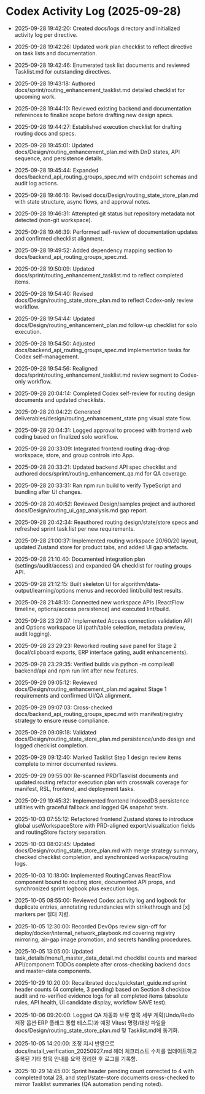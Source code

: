 ﻿# Codex Activity Log (2025-09-28)

- 2025-09-28 19:42:20: Created docs/logs directory and initialized activity log per directive.
- 2025-09-28 19:42:26: Updated work plan checklist to reflect directive on task lists and documentation.
- 2025-09-28 19:42:46: Enumerated task list documents and reviewed Tasklist.md for outstanding directives.
- 2025-09-28 19:43:18: Authored docs/sprint/routing_enhancement_tasklist.md detailed checklist for upcoming work.
- 2025-09-28 19:44:10: Reviewed existing backend and documentation references to finalize scope before drafting new design specs.
- 2025-09-28 19:44:27: Established execution checklist for drafting routing docs and specs.
- 2025-09-28 19:45:01: Updated docs/Design/routing_enhancement_plan.md with DnD states, API sequence, and persistence details.
- 2025-09-28 19:45:44: Expanded docs/backend_api_routing_groups_spec.md with endpoint schemas and audit log actions.
- 2025-09-28 19:46:16: Revised docs/Design/routing_state_store_plan.md with state structure, async flows, and approval notes.
- 2025-09-28 19:46:31: Attempted git status but repository metadata not detected (non-git workspace).
- 2025-09-28 19:46:39: Performed self-review of documentation updates and confirmed checklist alignment.
- 2025-09-28 19:49:52: Added dependency mapping section to docs/backend_api_routing_groups_spec.md.
- 2025-09-28 19:50:09: Updated docs/sprint/routing_enhancement_tasklist.md to reflect completed items.
- 2025-09-28 19:54:40: Revised docs/Design/routing_state_store_plan.md to reflect Codex-only review workflow.
- 2025-09-28 19:54:44: Updated docs/Design/routing_enhancement_plan.md follow-up checklist for solo execution.
- 2025-09-28 19:54:50: Adjusted docs/backend_api_routing_groups_spec.md implementation tasks for Codex self-management.
- 2025-09-28 19:54:56: Realigned docs/sprint/routing_enhancement_tasklist.md review segment to Codex-only workflow.
- 2025-09-28 20:04:14: Completed Codex self-review for routing design documents and updated checklists.
- 2025-09-28 20:04:22: Generated deliverables/design/routing_enhancement_state.png visual state flow.
- 2025-09-28 20:04:31: Logged approval to proceed with frontend web coding based on finalized solo workflow.
- 2025-09-28 20:33:09: Integrated frontend routing drag-drop workspace, store, and group controls into App.
- 2025-09-28 20:33:21: Updated backend API spec checklist and authored docs/sprint/routing_enhancement_qa.md for QA coverage.
- 2025-09-28 20:33:31: Ran npm run build to verify TypeScript and bundling after UI changes.
- 2025-09-28 20:40:52: Reviewed Design/samples project and authored docs/Design/routing_ui_gap_analysis.md gap report.
- 2025-09-28 20:42:34: Reauthored routing design/state/store specs and refreshed sprint task list per new requirements.
- 2025-09-28 21:00:37: Implemented routing workspace 20/60/20 layout, updated Zustand store for product tabs, and added UI gap artefacts.
- 2025-09-28 21:10:40: Documented integration plan (settings/audit/access) and expanded QA checklist for routing groups API.
- 2025-09-28 21:12:15: Built skeleton UI for algorithm/data-output/learning/options menus and recorded lint/build test results.
- 2025-09-28 21:48:10: Connected new workspace APIs (ReactFlow timeline, options/access persistence) and executed lint/build.
- 2025-09-28 23:29:07: Implemented Access connection validation API and Options workspace UI (path/table selection, metadata preview, audit logging).
- 2025-09-28 23:29:23: Reworked routing save panel for Stage 2 (local/clipboard exports, ERP interface gating, audit enhancements).
- 2025-09-28 23:29:35: Verified builds via python -m compileall backend/api and npm run lint after new features.
- 2025-09-29 09:05:12: Reviewed docs/Design/routing_enhancement_plan.md against Stage 1 requirements and confirmed UI/QA alignment.
- 2025-09-29 09:07:03: Cross-checked docs/backend_api_routing_groups_spec.md with manifest/registry strategy to ensure reuse compliance.
- 2025-09-29 09:09:18: Validated docs/Design/routing_state_store_plan.md persistence/undo design and logged checklist completion.
- 2025-09-29 09:12:40: Marked Tasklist Step 1 design review items complete to mirror documented reviews.
- 2025-09-29 09:55:00: Re-scanned PRD/Tasklist documents and updated routing refactor execution plan with crosswalk coverage for manifest, RSL, frontend, and deployment tasks.
- 2025-09-29 19:45:32: Implemented frontend IndexedDB persistence utilities with graceful fallback and logged QA snapshot tests.
- 2025-10-03 07:55:12: Refactored frontend Zustand stores to introduce global useWorkspaceStore with PRD-aligned export/visualization fields and routingStore factory separation.
- 2025-10-03 08:02:45: Updated docs/Design/routing_state_store_plan.md with merge strategy summary, checked checklist completion, and synchronized workspace/routing logs.
- 2025-10-03 10:18:00: Implemented RoutingCanvas ReactFlow component bound to routing store, documented API props, and synchronized sprint logbook plus execution logs.
- 2025-10-05 08:55:00: Reviewed Codex activity log and logbook for duplicate entries, annotating redundancies with strikethrough and [x] markers per 절대 지령.
- 2025-10-05 12:30:00: Recorded DevOps review sign-off for deploy/docker/internal_network_playbook.md covering registry mirroring, air-gap image promotion, and secrets handling procedures.
- 2025-10-05 13:05:00: Updated task_details/menu1_master_data_detail.md checklist counts and marked API/component TODOs complete after cross-checking backend docs and master-data components.

- 2025-10-29 10:20:00: Recalibrated docs/quickstart_guide.md sprint header counts (4 complete, 3 pending) based on Section 8 checkbox audit and re-verified evidence logs for all completed items (absolute rules, API health, UI candidate display, workflow SAVE test).


- 2025-10-06 09:20:00: Logged QA 자동화 보류 항목 세부 계획(Undo/Redo·저장 옵션·ERP 플래그 통합 테스트)과 예정 Vitest 명령/대상 파일을 docs/Design/routing_state_store_plan.md 및 Tasklist.md에 동기화.

- 2025-10-05 14:20:00: 조정 지시 반영으로 docs/install_verification_20250927.md 헤더 체크리스트 수치를 업데이트하고 중복된 기타 항목 안내를 요약 정리한 후 로그를 기록함.


- 2025-10-29 14:45:00: Sprint header pending count corrected to 4 with completed total 28, and step1/state-store documents cross-checked to mirror Tasklist summaries (QA automation pending noted).
